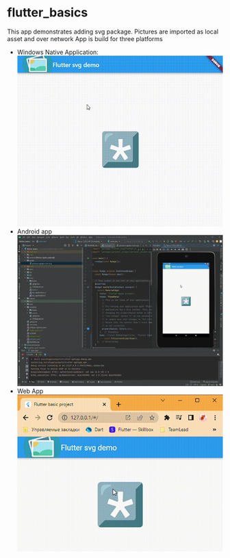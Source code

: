 # flutter_basics
This app demonstrates adding svg package.
Pictures are imported as local asset and over network
App is build for three platforms
* Windows Native Application: ![windows app](docs/img/flutter_basics_win.gif)
* Android app ![windows app](docs/img/flutter_basics_android.gif)
* Web App ![windows app](docs/img/flutter_basics_web.gif)
